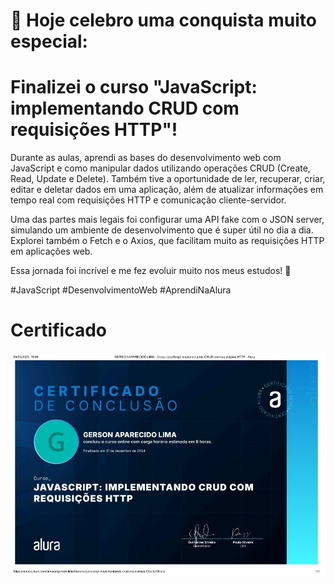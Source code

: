 # 🎉 Hoje celebro uma conquista muito especial: 
# Finalizei o curso "JavaScript: implementando CRUD com requisições HTTP"! 

Durante as aulas, aprendi as bases do desenvolvimento web com JavaScript e como manipular dados utilizando operações CRUD (Create, Read, Update e Delete). Também tive a oportunidade de ler, recuperar, criar, editar e deletar dados em uma aplicação, além de atualizar informações em tempo real com requisições HTTP e comunicação cliente-servidor. 

Uma das partes mais legais foi configurar uma API fake com o JSON server, simulando um ambiente de desenvolvimento que é super útil no dia a dia. Explorei também o Fetch e o Axios, que facilitam muito as requisições HTTP em aplicações web. 

Essa jornada foi incrível e me fez evoluir muito nos meus estudos! 🚀

#JavaScript #DesenvolvimentoWeb #AprendiNaAlura

# Certificado
![Certificado](https://github.com/GersonAparecidoLima/JavaScriptRequisi-esHTTP/blob/master/certificado.JPG)
